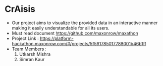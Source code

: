 # CrAisis
- Our project aims to visualize the provided data in an interactive manner making it easily understandable for all its users.
- Must read document https://github.com/maxonrow/maxathon
- Project Link : https://platform-hackathon.maxonrow.com/#/projects/5f591785017788001b46b1ff
- Team Members :
  1. Utkarsh Mishra
  2. Simran Kaur

